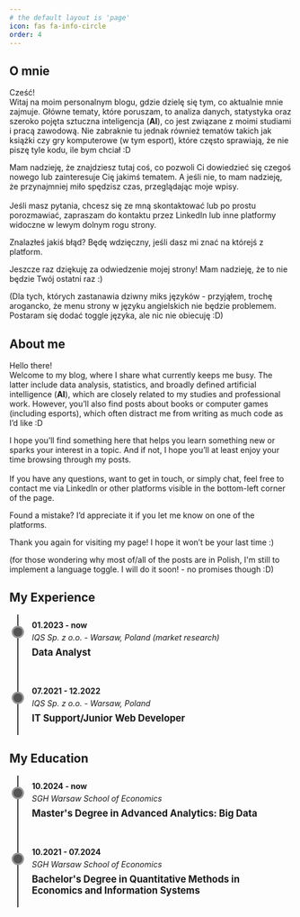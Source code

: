 ```yaml
---
# the default layout is 'page'
icon: fas fa-info-circle
order: 4
---
```


<style>
.timeline {
  position: relative;
  max-width: 1200px;
  margin: 0 auto;
}

.timeline::after {
  content: '';
  position: absolute;
  width: 2px;
  background-color: #333;
  top: 0;
  bottom: 0;
  left: 15px;
  margin-left: -1px;
}

.container {
  padding: 10px 40px;
  position: relative;
  background-color: inherit;
  margin-bottom: 20px;
}

.container::after {
  content: '';
  position: absolute;
  width: 16px;
  height: 16px;
  background-color: #555;
  border: 3px solid #999;
  border-radius: 50%;
  z-index: 1;
  
  /* Position dot centered on the timeline line */
  left: 15px;
  top: 20px;
  transform: translateX(-50%);
}

.date {
  font-weight: bold;
  margin-bottom: 5px;
}

.org {
  font-style: italic;
  margin-bottom: 8px;
}

.position {
  font-weight: bold;
  font-size: 1.2em;
  margin-bottom: 10px;
}

.details ul {
  margin-top: 0;
  margin-bottom: 15px;
}
</style>

## O mnie

Cześć! </br> Witaj na moim personalnym blogu, gdzie dzielę się tym, co aktualnie mnie zajmuje. Główne tematy, które poruszam, to analiza danych, statystyka oraz szeroko pojęta sztuczna inteligencja (**AI**), co jest związane z moimi studiami i pracą zawodową. Nie zabraknie tu jednak również tematów takich jak książki czy gry komputerowe (w tym esport), które często sprawiają, że nie piszę tyle kodu, ile bym chciał :D

Mam nadzieję, że znajdziesz tutaj coś, co pozwoli Ci dowiedzieć się czegoś nowego lub zainteresuje Cię jakimś tematem. A jeśli nie, to mam nadzieję, że przynajmniej miło spędzisz czas, przeglądając moje wpisy. </br> </br> Jeśli masz pytania, chcesz się ze mną skontaktować lub po prostu porozmawiać, zapraszam do kontaktu przez LinkedIn lub inne platformy widoczne w lewym dolnym rogu strony.

Znalazłeś jakiś błąd? Będę wdzięczny, jeśli dasz mi znać na którejś z platform.

Jeszcze raz dziękuję za odwiedzenie mojej strony! Mam nadzieję, że to nie będzie Twój ostatni raz :\)

(Dla tych, których zastanawia dziwny miks języków - przyjąłem, trochę arogancko, że menu strony w języku angielskich nie będzie problemem. Postaram się dodać toggle języka, ale nic nie obiecuję :D)

## About me

Hello there! </br> Welcome to my blog, where I share what currently keeps me busy. The latter include data analysis, statistics, and broadly defined artificial intelligence (**AI**), which are closely related to my studies and professional work. However, you’ll also find posts about books or computer games (including esports), which often distract me from writing as much code as I’d like :D

I hope you’ll find something here that helps you learn something new or sparks your interest in a topic. And if not, I hope you’ll at least enjoy your time browsing through my posts. </br> </br> If you have any questions, want to get in touch, or simply chat, feel free to contact me via LinkedIn or other platforms visible in the bottom-left corner of the page.

Found a mistake? I’d appreciate it if you let me know on one of the platforms.

Thank you again for visiting my page! I hope it won’t be your last time :\)

(for those wondering why most of/all of the posts are in Polish, I'm still to implement a language toggle. I will do it soon! - no promises though :D)

## My Experience

<div class="timeline">
  <div class="container">
    <div class="date">01.2023 - now</div>
    <div class="org">IQS Sp. z o.o. - Warsaw, Poland (market research)</div>
    <div class="position">Data Analyst</div>
  </div>
  
  <div class="container">
    <div class="date">07.2021 - 12.2022</div>
    <div class="org">IQS Sp. z o.o. - Warsaw, Poland</div>
    <div class="position">IT Support/Junior Web Developer</div>
  </div>
</div>

## My Education

<div class="timeline">
  <div class="container">
    <div class="date">10.2024 - now</div>
    <div class="org">SGH Warsaw School of Economics</div>
    <div class="position">Master's Degree in Advanced Analytics: Big Data</div>
  </div>
  
  <div class="container">
    <div class="date">10.2021 - 07.2024</div>
    <div class="org">SGH Warsaw School of Economics</div>
    <div class="position">Bachelor's Degree in Quantitative Methods in Economics and Information Systems</div>
  </div>
</div>